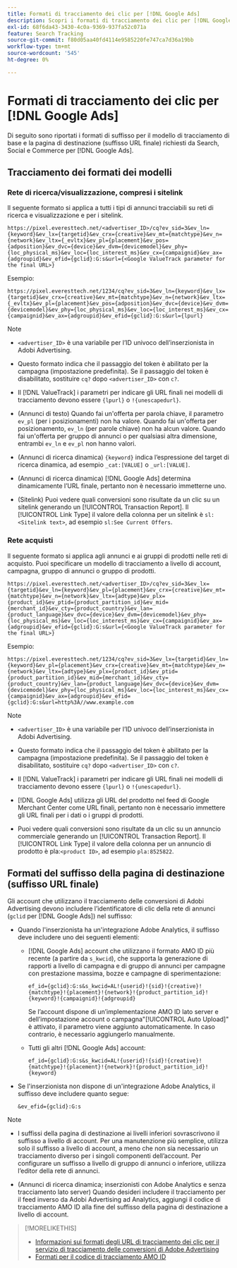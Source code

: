 ```yaml
---
title: Formati di tracciamento dei clic per [!DNL Google Ads]
description: Scopri i formati di tracciamento dei clic per [!DNL Google Ads] account.
exl-id: 68f6da43-3430-4c0a-9369-937fa52c071a
feature: Search Tracking
source-git-commit: f80d05aa40fd4114e9585220fe747ca7d36a19bb
workflow-type: tm+mt
source-wordcount: '545'
ht-degree: 0%

---
```


# Formati di tracciamento dei clic per [!DNL Google Ads]

Di seguito sono riportati i formati di suffisso per il modello di tracciamento di base e la pagina di destinazione (suffisso URL finale) richiesti da Search, Social e Commerce per [!DNL Google Ads].

## Tracciamento dei formati dei modelli

### Rete di ricerca/visualizzazione, compresi i sitelink

Il seguente formato si applica a tutti i tipi di annunci tracciabili su reti di ricerca e visualizzazione e per i sitelink.

`https://pixel.everesttech.net/<advertiser_ID>/cq?ev_sid=3&ev_ln={keyword}&ev_lx={targetid}&ev_crx={creative}&ev_mt={matchtype}&ev_n={network}&ev_ltx={_evltx}&ev_pl={placement}&ev_pos={adposition}&ev_dvc={device}&ev_dvm={devicemodel}&ev_phy={loc_physical_ms}&ev_loc={loc_interest_ms}&ev_cx={campaignid}&ev_ax={adgroupid}&ev_efid={gclid}:G:s&url={<Google ValueTrack parameter for the final URL>}`

Esempio:

`https://pixel.everesttech.net/1234/cq?ev_sid=3&ev_ln={keyword}&ev_lx={targetid}&ev_crx={creative}&ev_mt={matchtype}&ev_n={network}&ev_ltx={_evltx}&ev_pl={placement}&ev_pos={adposition}&ev_dvc={device}&ev_dvm={devicemodel}&ev_phy={loc_physical_ms}&ev_loc={loc_interest_ms}&ev_cx={campaignid}&ev_ax={adgroupid}&ev_efid={gclid}:G:s&url={lpurl}`

>[!NOTE]
>
>* `<advertiser_ID>` è una variabile per l’ID univoco dell’inserzionista in Adobi Advertising.
>
>* Questo formato indica che il passaggio del token è abilitato per la campagna (impostazione predefinita). Se il passaggio del token è disabilitato, sostituire `cq?` dopo `<advertiser_ID>` con `c?`.
>
>* Il [!DNL ValueTrack] i parametri per indicare gli URL finali nei modelli di tracciamento devono essere `{lpurl}` o `!{unescapedurl}`.
>
>* (Annunci di testo) Quando fai un&#39;offerta per parola chiave, il parametro `ev_pl` (per i posizionamenti) non ha valore. Quando fai un&#39;offerta per posizionamento, `ev_ln` (per parole chiave) non ha alcun valore. Quando fai un&#39;offerta per gruppo di annunci o per qualsiasi altra dimensione, entrambi `ev_ln` e `ev_pl` non hanno valori.
>
>* (Annunci di ricerca dinamica) `{keyword}` indica l’espressione del target di ricerca dinamica, ad esempio `_cat:[VALUE]` o `_url:[VALUE]`.
>
>* (Annunci di ricerca dinamica) [!DNL Google Ads] determina dinamicamente l’URL finale, pertanto non è necessario immetterne uno.
>
>* (Sitelink) Puoi vedere quali conversioni sono risultate da un clic su un sitelink generando un [!UICONTROL Transaction Report]. Il [!UICONTROL Link Type] il valore della colonna per un sitelink è `sl:<Sitelink text>`, ad esempio `sl:See Current Offers`.

### Rete acquisti

Il seguente formato si applica agli annunci e ai gruppi di prodotti nelle reti di acquisto. Puoi specificare un modello di tracciamento a livello di account, campagna, gruppo di annunci o gruppo di prodotti.

`https://pixel.everesttech.net/<advertiser_ID>/cq?ev_sid=3&ev_lx={targetid}&ev_ln={keyword}&ev_pl={placement}&ev_crx={creative}&ev_mt={matchtype}&ev_n={network}&ev_ltx={adtype}&ev_plx={product_id}&ev_ptid={product_partition_id}&ev_mid={merchant_id}&ev_cty={product_country}&ev_lan={product_language}&ev_dvc={device}&ev_dvm={devicemodel}&ev_phy={loc_physical_ms}&ev_loc={loc_interest_ms}&ev_cx={campaignid}&ev_ax={adgroupid}&ev_efid={gclid}:G:s&url={<Google ValueTrack parameter for the final URL>}`

Esempio:

`https://pixel.everesttech.net/1234/cq?ev_sid=3&ev_lx={targetid}&ev_ln={keyword}&ev_pl={placement}&ev_crx={creative}&ev_mt={matchtype}&ev_n={network}&ev_ltx={adtype}&ev_plx={product_id}&ev_ptid={product_partition_id}&ev_mid={merchant_id}&ev_cty={product_country}&ev_lan={product_language}&ev_dvc={device}&ev_dvm={devicemodel}&ev_phy={loc_physical_ms}&ev_loc={loc_interest_ms}&ev_cx={campaignid}&ev_ax={adgroupid}&ev_efid={gclid}:G:s&url=http%3A//www.example.com`

>[!NOTE]
>
>* `<advertiser_ID>` è una variabile per l’ID univoco dell’inserzionista in Adobi Advertising.
>
>* Questo formato indica che il passaggio del token è abilitato per la campagna (impostazione predefinita). Se il passaggio del token è disabilitato, sostituire `cq?` dopo `<advertiser_ID>` con `c?`.
>
>* Il [!DNL ValueTrack] i parametri per indicare gli URL finali nei modelli di tracciamento devono essere `{lpurl}` o `!{unescapedurl}`.
>
>* [!DNL Google Ads] utilizza gli URL del prodotto nel feed di Google Merchant Center come URL finali, pertanto non è necessario immettere gli URL finali per i dati o i gruppi di prodotti.
>
>* Puoi vedere quali conversioni sono risultate da un clic su un annuncio commerciale generando un [!UICONTROL Transaction Report]. Il [!UICONTROL Link Type] il valore della colonna per un annuncio di prodotto è pla:`<product ID>`, ad esempio `pla:8525822`.

## Formati del suffisso della pagina di destinazione (suffisso URL finale)

Gli account che utilizzano il tracciamento delle conversioni di Adobi Advertising devono includere l’identificatore di clic della rete di annunci (`gclid` per [!DNL Google Ads]) nel suffisso:

* Quando l&#39;inserzionista ha un&#39;integrazione Adobe Analytics, il suffisso deve includere uno dei seguenti elementi:

   * [!DNL Google Ads] account che utilizzano il formato AMO ID più recente (a partire da `s_kwcid`), che supporta la generazione di rapporti a livello di campagna e di gruppo di annunci per campagne con prestazione massima, bozze e campagne di sperimentazione:

     `ef_id={gclid}:G:s&s_kwcid=AL!{userid}!{sid}!{creative}!{matchtype}!{placement}!{network}!{product_partition_id}!{keyword}!{campaignid}!{adgroupid}`

     Se l’account dispone di un’implementazione AMO ID lato server e dell’impostazione account o campagna&quot;[!UICONTROL Auto Upload]&quot; è attivato, il parametro viene aggiunto automaticamente. In caso contrario, è necessario aggiungerlo manualmente.

   * Tutti gli altri [!DNL Google Ads] account:

     `ef_id={gclid}:G:s&s_kwcid=AL!{userid}!{sid}!{creative}!{matchtype}!{placement}!{network}!{product_partition_id}!{keyword}`

* Se l&#39;inserzionista non dispone di un&#39;integrazione Adobe Analytics, il suffisso deve includere quanto segue:

  `&ev_efid={gclid}:G:s`

>[!NOTE]
>
>* I suffissi della pagina di destinazione ai livelli inferiori sovrascrivono il suffisso a livello di account. Per una manutenzione più semplice, utilizza solo il suffisso a livello di account, a meno che non sia necessario un tracciamento diverso per i singoli componenti dell’account. Per configurare un suffisso a livello di gruppo di annunci o inferiore, utilizza l’editor della rete di annunci.
>
>* (Annunci di ricerca dinamica; inserzionisti con Adobe Analytics e senza tracciamento lato server) Quando desideri includere il tracciamento per il feed inverso da Adobi Advertising ad Analytics, aggiungi il codice di tracciamento AMO ID alla fine del suffisso della pagina di destinazione a livello di account.

>[!MORELIKETHIS]
>
>* [Informazioni sui formati degli URL di tracciamento dei clic per il servizio di tracciamento delle conversioni di Adobe Advertising](formats-click-tracking-about.md)
>* [Formati per il codice di tracciamento AMO ID](skwcid-tracking-parameter.md)
